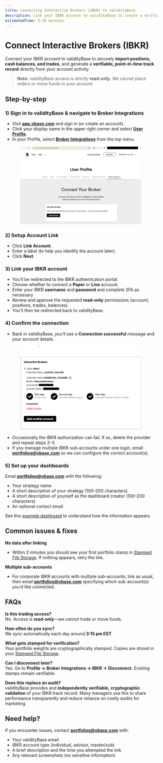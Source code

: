 ```yaml
---
title: Connecting Interactive Brokers (IBKR) to validityBase
description: Link your IBKR account to validityBase to create a verifiable, live performance record and dashboard of your trading.
estimatedTime: 5–10 minutes
---
```


# Connect Interactive Brokers (IBKR)

Connect your IBKR account to validityBase to securely **import positions, cash balances, and trades**, and generate a **verifiable, point-in-time track record** directly from your account activity.  

> **Note:** validityBase access is strictly **read-only**. We cannot place orders or move funds in your account.  

## Step-by-step

### 1) Sign in to validityBase & navigate to Broker Integrations
- Visit [**app.vbase.com**](https://app.vbase.com/) and sign in (or create an account).
- Click your display name in the upper right corner and select [**User Profile**](https://app.vbase.com/profile).
- In your Profile, select [**Broker Integrations**](https://app.vbase.com/profile#providers) from the top menu.

<img src="broker-integrations-screenshot.png" alt="Profile menu showing “Broker Integrations" width="400" style="margin-left:50px;">

### 2) Setup Account Link
- Click **Link Account**.
- Enter a label (to help you identify the account later).
- Click **Next**.

### 3) Link your IBKR account
- You’ll be redirected to the IBKR authentication portal.
- Choose whether to connect a **Paper** or **Live** account.
- Enter your IBKR **username** and **password** and complete 2FA as necessary
- Review and approve the requested **read-only** permissions (account, positions, trades, balances).
- You’ll then be redirected back to validityBase.

### 4) Confirm the connection
- Back in validityBase, you’ll see a **Connection successful** message and your account details.  
<img src="IBKR-success-screenshot.png" alt="IBKR success screenshot" width="400" style="margin-left:50px;">

- Occasionally the IBKR authorization can fail. If so, delete the provider and repeat steps 2–3.  
- If you manage multiple IBKR sub-accounts under one login, email **portfolios@vbase.com** so we can configure the correct account(s).  

### 5) Set up your dashboards
Email **portfolios@vbase.com** with the following:  
- Your strategy name  
- A short description of your strategy (100–200 characters)  
- A short description of yourself as the dashboard creator (100–200 characters)  
- An optional contact email  

See this [example dashboard](https://portfolios.vbase.com/?sym=ASGSP5DR) to understand how the information appears.  

## Common issues & fixes

**No data after linking**  
- Within 2 minutes you should see your first portfolio stamp in [Stamped File Storage](https://app.vbase.com/profile#user_data_storage). If nothing appears, retry the link.  

**Multiple sub-accounts**  
- For corporate IBKR accounts with multiple sub-accounts, link as usual, then email **portfolios@vbase.com** specifying which sub-account(s) you’d like connected.  

## FAQs

**Is this trading access?**  
No. Access is **read-only**—we cannot trade or move funds.  

**How often do you sync?**  
We sync automatically each day around **3:15 pm EST**.  

**What gets stamped for verification?**  
Your portfolio weights are cryptographically stamped. Copies are stored in your [Stamped File Storage](https://app.vbase.com/profile#user_data_storage).  

**Can I disconnect later?**  
Yes. Go to **Profile → Broker Integrations → IBKR → Disconnect**. Existing stamps remain verifiable.  

**Does this replace an audit?**  
validityBase provides and **independently verifiable, cryptographic validation** of your IBKR track record. Many managers use this to share performance transparently and reduce reliance on costly audits for marketing. 

## Need help?
If you encounter issues, contact **portfolios@vbase.com** with:  
- Your validityBase email  
- IBKR account type (individual, advisor, master/sub)  
- A brief description and the time you attempted the link  
- Any relevant screenshots (no sensitive information)  